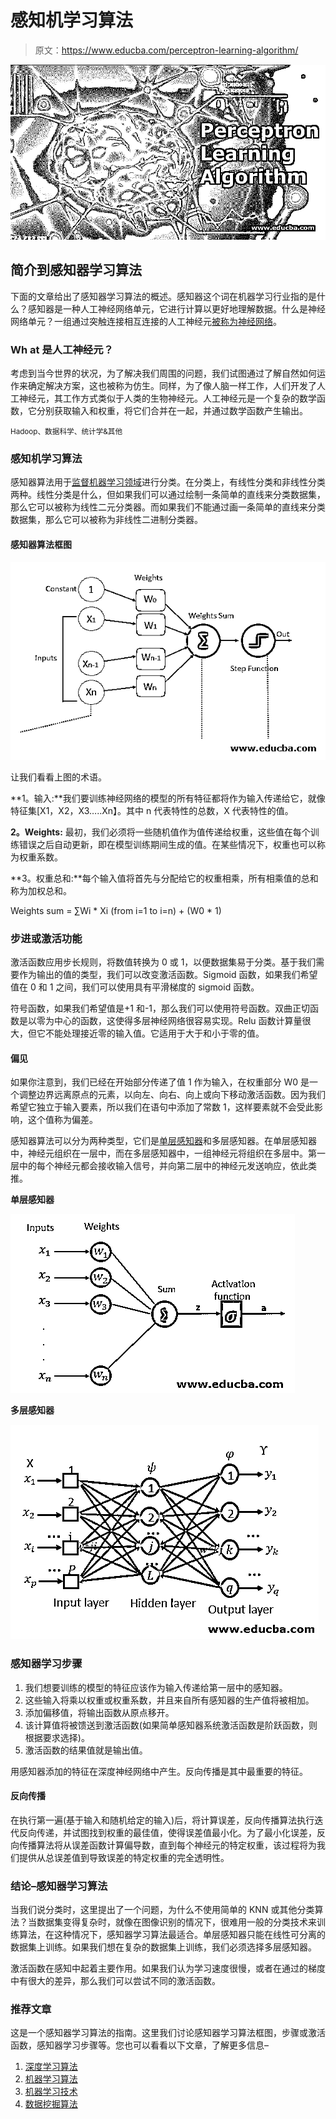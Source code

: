 # 感知机学习算法

> 原文：<https://www.educba.com/perceptron-learning-algorithm/>

![Perceptron-Learning-Algorithm](img/cf649385be8fa7b35640a6980bc3ee15.png)



## 简介**到**感知器**学习算法**

下面的文章给出了感知器学习算法的概述。感知器这个词在机器学习行业指的是什么？感知器是一种人工神经网络单元，它进行计算以更好地理解数据。什么是神经网络单元？一组通过突触连接相互连接的人工神经元[被称为神经网络](https://www.educba.com/what-is-neural-networks/)。

### **Wh** at 是人工神经元？

考虑到当今世界的状况，为了解决我们周围的问题，我们试图通过了解自然如何运作来确定解决方案，这也被称为仿生。同样，为了像人脑一样工作，人们开发了人工神经元，其工作方式类似于人类的生物神经元。人工神经元是一个复杂的数学函数，它分别获取输入和权重，将它们合并在一起，并通过数学函数产生输出。

<small>Hadoop、数据科学、统计学&其他</small>

### 感知机学习算法

感知器算法用于[监督机器学习领域](https://www.educba.com/supervised-machine-learning/)进行分类。在分类上，有线性分类和非线性分类两种。线性分类是什么，但如果我们可以通过绘制一条简单的直线来分类数据集，那么它可以被称为线性二元分类器。而如果我们不能通过画一条简单的直线来分类数据集，那么它可以被称为非线性二进制分类器。

#### 感知器算法框图

![Perceptron Algorithm Block Diagram](img/038c089d94b77b84085c8b56796374e4.png)



让我们看看上图的术语。

**1。输入:**我们要训练神经网络的模型的所有特征都将作为输入传递给它，就像特征集[X1，X2，X3…..Xn】。其中 n 代表特性的总数，X 代表特性的值。

**2。Weights:** 最初，我们必须将一些随机值作为值传递给权重，这些值在每个训练错误之后自动更新，即在模型训练期间生成的值。在某些情况下，权重也可以称为权重系数。

**3。权重总和:**每个输入值将首先与分配给它的权重相乘，所有相乘值的总和称为加权总和。

Weights sum = ∑Wi * Xi (from i=1 to i=n) + (W0 * 1)

### 步进或激活功能

激活函数应用步长规则，将数值转换为 0 或 1，以便数据集易于分类。基于我们需要作为输出的值的类型，我们可以改变激活函数。Sigmoid 函数，如果我们希望值在 0 和 1 之间，我们可以使用具有平滑梯度的 sigmoid 函数。

符号函数，如果我们希望值是+1 和-1，那么我们可以使用符号函数。双曲正切函数是以零为中心的函数，这使得多层神经网络很容易实现。Relu 函数计算量很大，但它不能处理接近零的输入值。它适用于大于和小于零的值。

#### 偏见

如果你注意到，我们已经在开始部分传递了值 1 作为输入，在权重部分 W0 是一个调整边界远离原点的元素，以向左、向右、向上或向下移动激活函数。因为我们希望它独立于输入要素，所以我们在语句中添加了常数 1，这样要素就不会受此影响，这个值称为偏差。

感知器算法可以分为两种类型，它们是[单层感知器](https://www.educba.com/single-layer-perceptron/)和多层感知器。在单层感知器中，神经元组织在一层中，而在多层感知器中，一组神经元将组织在多层中。第一层中的每个神经元都会接收输入信号，并向第二层中的神经元发送响应，依此类推。

**单层感知器**

![Single Layer Perceptron](img/267ab4c046b101835e8fd142cbe9c29e.png)



**多层感知器**

![Multi-Layer Perceptron](img/d42c4fabbc1221a91338f2d1fd2af2e4.png)



### 感知器学习步骤

1.  我们想要训练的模型的特征应该作为输入传递给第一层中的感知器。
2.  这些输入将乘以权重或权重系数，并且来自所有感知器的生产值将被相加。
3.  添加偏移值，将输出函数从原点移开。
4.  该计算值将被馈送到激活函数(如果简单感知器系统激活函数是阶跃函数，则根据要求选择)。
5.  激活函数的结果值就是输出值。

用感知器添加的特征在深度神经网络中产生。反向传播是其中最重要的特征。

#### 反向传播

在执行第一遍(基于输入和随机给定的输入)后，将计算误差，反向传播算法执行迭代反向传递，并试图找到权重的最佳值，使得误差值最小化。为了最小化误差，反向传播算法将从误差函数计算偏导数，直到每个神经元的特定权重，该过程将为我们提供从总误差值到导致误差的特定权重的完全透明性。

### 结论–感知器学习算法

当我们说分类时，这里提出了一个问题，为什么不使用简单的 KNN 或其他分类算法？当数据集变得复杂时，就像在图像识别的情况下，很难用一般的分类技术来训练算法，在这种情况下，感知器学习算法最适合。单层感知器只能在线性可分离的数据集上训练。如果我们想在复杂的数据集上训练，我们必须选择多层感知器。

激活函数在感知中起着主要作用。如果我们认为学习速度很慢，或者在通过的梯度中有很大的差异，那么我们可以尝试不同的激活函数。

### 推荐文章

这是一个感知器学习算法的指南。这里我们讨论感知器学习算法框图，步骤或激活函数，感知器学习步骤等。您也可以看看以下文章，了解更多信息–

1.  [深度学习算法](https://www.educba.com/deep-learning-algorithms/)
2.  [机器学习算法](https://www.educba.com/machine-learning-algorithms/)
3.  [机器学习技术](https://www.educba.com/machine-learning-techniques/)
4.  [数据挖掘算法](https://www.educba.com/data-mining-algorithms/)





